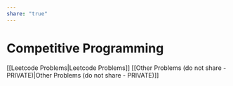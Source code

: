 ```yaml
---
share: "true"
---
```


# Competitive Programming

[[Leetcode Problems|Leetcode Problems]]
[[Other Problems (do not share - PRIVATE)|Other Problems (do not share - PRIVATE)]]
